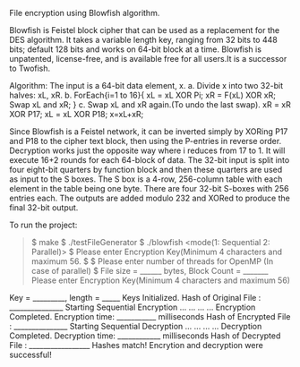 File encryption using Blowfish algorithm.


Blowfish is Feistel block cipher that can be used as a replacement for the DES algorithm. It takes a variable length key, ranging from 32 bits to 
448 bits; default 128 bits and works on 64-bit block at a time. Blowfish is unpatented, license-free, and is available free for all users.It is a
successor to Twofish.

Algorithm: 
The input is a 64-bit data element, x.
a. Divide x into two 32-bit halves: xL, xR.
b. ForEach{i=1 to 16}{
        xL = xL XOR Pi;
        xR = F(xL) XOR xR;
        Swap xL and xR;
    }
c. Swap xL and xR again.(To undo the last swap).
    xR = xR XOR P17;
    xL = xL XOR P18;
    x=xL+xR;

Since Blowfish is a Feistel network, it can be inverted simply by XORing P17 and P18 to the cipher text block, then using the P-entries in reverse order. 
Decryption works just the opposite way where i reduces from 17 to 1. It will execute 16+2 rounds for each 64-block of data. The 32-bit input is split 
into four eight-bit quarters by function block and then these quarters are used as input to the S boxes. The S box is a 4-row, 256-column table with 
each element in the table being one byte. There are four 32-bit S-boxes with 256 entries each. The outputs are added modulo 232 and XORed to produce
 the final 32-bit output. 

To run the project:
>$ make
>$ ./testFileGenerator <Size of file in MB>
>$ ./blowfish <filename with relative filepath> <mode(1: Sequential 2: Parallel)>
>$ Please enter Encryption Key(Minimum 4 characters and maximum 56.
>$ <Your input>
>$ Please enter number of threads for OpenMP  (In case of parallel)
>$ <Your input>
File size = ______ bytes, Block Count = _______
Please enter Encryption Key(Minimum 4 characters and maximum 56)
<Your input>
Key = _________, length = _____
Keys Initialized.
Hash of Original File : _______________
Starting Sequential Encryption ...
...
...
...
Encryption Completed.
Encryption time: ___________ milliseconds
Hash of Encrypted File : _______________
Starting Sequential Decryption ...
...
...
...
Decryption Completed.
Decryption time: ____________ milliseconds
Hash of Decrypted File : _________________
Hashes match! Encrytion and decryption were successful!





